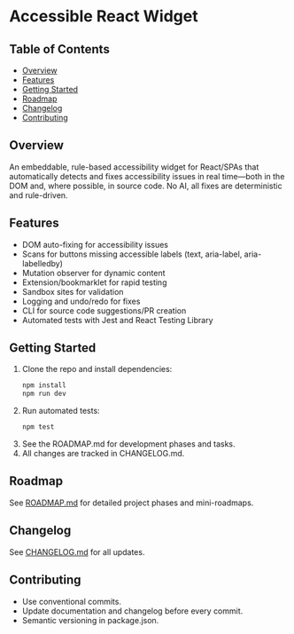 # Accessible React Widget

## Table of Contents

- [Overview](#overview)
- [Features](#features)
- [Getting Started](#getting-started)
- [Roadmap](#roadmap)
- [Changelog](#changelog)
- [Contributing](#contributing)

## Overview

An embeddable, rule-based accessibility widget for React/SPAs that automatically detects and fixes accessibility issues in real time—both in the DOM and, where possible, in source code. No AI, all fixes are deterministic and rule-driven.

## Features

- DOM auto-fixing for accessibility issues
- Scans for buttons missing accessible labels (text, aria-label, aria-labelledby)
- Mutation observer for dynamic content
- Extension/bookmarklet for rapid testing
- Sandbox sites for validation
- Logging and undo/redo for fixes
- CLI for source code suggestions/PR creation
- Automated tests with Jest and React Testing Library

## Getting Started

1. Clone the repo and install dependencies:
   ```bash
   npm install
   npm run dev
   ```
2. Run automated tests:
   ```bash
   npm test
   ```
3. See the ROADMAP.md for development phases and tasks.
4. All changes are tracked in CHANGELOG.md.

## Roadmap

See [ROADMAP.md](./ROADMAP.md) for detailed project phases and mini-roadmaps.

## Changelog

See [CHANGELOG.md](./CHANGELOG.md) for all updates.

## Contributing

- Use conventional commits.
- Update documentation and changelog before every commit.
- Semantic versioning in package.json.
